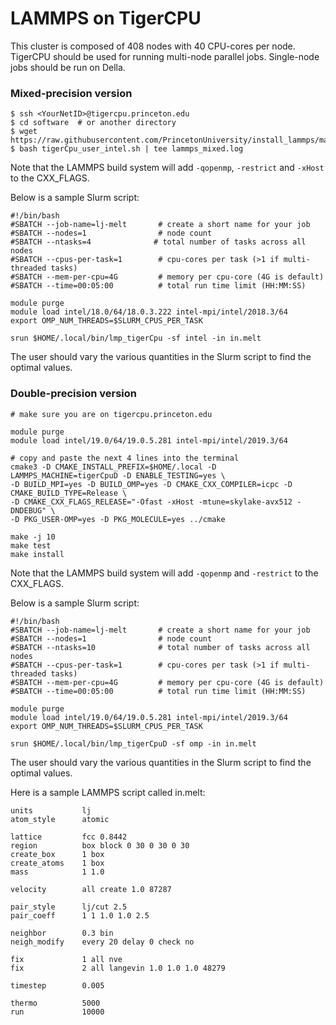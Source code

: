 # LAMMPS on TigerCPU

This cluster is composed of 408 nodes with 40 CPU-cores per node. TigerCPU should be used for running multi-node parallel jobs. Single-node jobs should be run on Della.

### Mixed-precision version

```
$ ssh <YourNetID>@tigercpu.princeton.edu
$ cd software  # or another directory
$ wget https://raw.githubusercontent.com/PrincetonUniversity/install_lammps/master/01_installing/tigerCpu_user_intel.sh
$ bash tigerCpu_user_intel.sh | tee lammps_mixed.log
```

Note that the LAMMPS build system will add `-qopenmp`, `-restrict` and `-xHost` to the CXX_FLAGS.

Below is a sample Slurm script:

```
#!/bin/bash
#SBATCH --job-name=lj-melt       # create a short name for your job
#SBATCH --nodes=1                # node count
#SBATCH --ntasks=4              # total number of tasks across all nodes
#SBATCH --cpus-per-task=1        # cpu-cores per task (>1 if multi-threaded tasks)
#SBATCH --mem-per-cpu=4G         # memory per cpu-core (4G is default)
#SBATCH --time=00:05:00          # total run time limit (HH:MM:SS)

module purge
module load intel/18.0/64/18.0.3.222 intel-mpi/intel/2018.3/64
export OMP_NUM_THREADS=$SLURM_CPUS_PER_TASK

srun $HOME/.local/bin/lmp_tigerCpu -sf intel -in in.melt
```

The user should vary the various quantities in the Slurm script to find the optimal values.

### Double-precision version

```
# make sure you are on tigercpu.princeton.edu

module purge
module load intel/19.0/64/19.0.5.281 intel-mpi/intel/2019.3/64

# copy and paste the next 4 lines into the terminal
cmake3 -D CMAKE_INSTALL_PREFIX=$HOME/.local -D LAMMPS_MACHINE=tigerCpuD -D ENABLE_TESTING=yes \
-D BUILD_MPI=yes -D BUILD_OMP=yes -D CMAKE_CXX_COMPILER=icpc -D CMAKE_BUILD_TYPE=Release \
-D CMAKE_CXX_FLAGS_RELEASE="-Ofast -xHost -mtune=skylake-avx512 -DNDEBUG" \
-D PKG_USER-OMP=yes -D PKG_MOLECULE=yes ../cmake

make -j 10
make test
make install
```

Note that the LAMMPS build system will add `-qopenmp` and `-restrict` to the CXX_FLAGS.

Below is a sample Slurm script:

```
#!/bin/bash
#SBATCH --job-name=lj-melt       # create a short name for your job
#SBATCH --nodes=1                # node count
#SBATCH --ntasks=10              # total number of tasks across all nodes
#SBATCH --cpus-per-task=1        # cpu-cores per task (>1 if multi-threaded tasks)
#SBATCH --mem-per-cpu=4G         # memory per cpu-core (4G is default)
#SBATCH --time=00:05:00          # total run time limit (HH:MM:SS)

module purge
module load intel/19.0/64/19.0.5.281 intel-mpi/intel/2019.3/64
export OMP_NUM_THREADS=$SLURM_CPUS_PER_TASK

srun $HOME/.local/bin/lmp_tigerCpuD -sf omp -in in.melt
```

The user should vary the various quantities in the Slurm script to find the optimal values.

Here is a sample LAMMPS script called in.melt:

```
units           lj
atom_style      atomic

lattice         fcc 0.8442
region          box block 0 30 0 30 0 30
create_box      1 box
create_atoms    1 box
mass            1 1.0

velocity        all create 1.0 87287

pair_style      lj/cut 2.5
pair_coeff      1 1 1.0 1.0 2.5

neighbor        0.3 bin
neigh_modify    every 20 delay 0 check no

fix             1 all nve
fix             2 all langevin 1.0 1.0 1.0 48279

timestep        0.005

thermo          5000
run             10000
```
